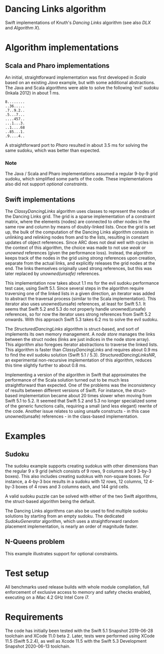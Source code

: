 # Dancing Links algorithm

Swift implementations of Knuth's *Dancing Links* algorithm (see also *DLX* and *Algorithm X*).

# Algorithm implementations

## Scala and Pharo implementations

An initial, straightforward implementation was first developed in *Scala* based on an existing *Java* example, but with some additional abstractions. The Java and Scala algorithms were able to solve the following 'evil' sudoku (Inkala 2012) in about 1 ms.

    8........
    ..36.....
    .7..9.2..
    .5...7...
    ....457..
    ...1...3.
    ..1....68
    ..85...1.
    .9....4..

A straightforward port to *Pharo* resulted in about 3.5 ms for solving the same sudoku, which was better than expected.

### Note

The Java / Scala and Pharo implementations assumed a regular 9-by-9 grid sudoku, which simplified some parts of the code. These implementations also did not support *optional constraints*.

## Swift implementations

The *ClassyDancingLinks* algorithm uses classes to represent the nodes of the Dancing Links grid. The grid is a sparse implementation of a constraint matrix, where the elements (nodes) are connected to other nodes in the same row and column by means of doubly-linked lists. Once the grid is set up, the bulk of the computation of the Dancing Links algorithm consists in unlinking and relinking nodes from and to the lists, resulting in constant updates of object references. Since ARC does not deal well with cycles in the context of this algorithm, the choice was made to not use *weak* or *unowned* references (given the performance loss). Instead, the algorithm keeps track of the nodes in the grid using *strong* references upon creation, separate from the actual links, and explicitly releases the grid nodes at the end. The links themselves originally used strong references, but this was later replaced by *unowned(unsafe)* references.

This implementation now takes about 1.1 ms for the evil sudoku performance test case, using Swift 5.1. Since several steps in the algorithm require traversing one of the linked lists in a given direction, an iterator was added to abstract the traversal process (similar to the Scala implementation). This iterator also uses unowned(unsafe) references, at least for Swift 5.1. It seems that Swift 5.2 and 5.3 do not properly handle unowned(unsafe) references, so for now the iterator uses strong references from Swift 5.2 onwards. With this approach Swift 5.3 takes 6.2 ms to solve the evil sudoku.

The *StructuredDancingLinks* algorithm is struct-based, and sort of implements its own memory management. A *node store* manages the links between the struct nodes (links are just indices in the node store array). This algorithm also foregoes iterator abstractions to traverse the linked lists. This algorithm is faster than *ClassyDancingLinks* and requires about 0.9 ms to find the evil sudoku solution (Swift 5.1 / 5.3). *StructuredDancingLinksNR*, an experimental non-recursive implementation of this algorithm, reduces this time slightly further to about 0.8 ms.

Implementing a version of the algorithm in Swift that approximates the performance of the Scala solution turned out to be much less straightforward than expected. One of the problems was the inconsistency of results between different versions of Swift. For instance, the struct-based implementation became about 20 times slower when moving from Swift 5.1 to 5.2. It seemed that Swift 5.2 and 5.3 no longer specialized some of the generic functions calls, requiring a small (and less elegant) rewrite of the code. Another issue relates to using unsafe constructs - in this case unowned(unsafe) references - in the class-based implementation.

# Examples

## Sudoku

The sudoku example supports creating sudokus with other dimensions than the regular 9 x 9 grid (which consists of 9 rows, 9 columns and 9 3-by-3 boxes). This also includes creating sudokus with non-square boxes. For instance, a 4-by-3 box results in a sudoku with 12 rows, 12 columns, 12 4-by-3 boxes of 4 rows and 3 columns each, and 144 grid cells.

A valid sudoku puzzle can be solved with either of the two Swift algorithms, the struct-based algorithm being the default.

The Dancing Links algorithms can also be used to find multiple sudoku solutions by starting from an empty sudoku. The dedicated *SudokuGenerator* algorithm, which uses a straightforward random placement implementation, is nearly an order of magnitude faster.

## N-Queens problem

This example illustrates support for optional constraints.

# Test setup

All benchmarks used release builds with whole module compilation, full enforcement of exclusive access to memory and safety checks enabled, executing on a iMac 4.2 GHz Intel Core i7.

# Requirements

The code has initially been tested with the Swift 5.1 Snapshot 2019-06-28 toolchain and XCode 11.0 beta 2. Later, tests were performed using XCode 11.5 (Swift 5.2.4), as well as Xcode 11.5 with the Swift 5.3 Development Snapshot 2020-06-13 toolchain.
